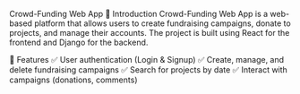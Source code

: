 Crowd-Funding Web App
📌 Introduction
Crowd-Funding Web App is a web-based platform that allows users to create fundraising campaigns, donate to projects, and manage their accounts. The project is built using React for the frontend and Django for the backend.

📌 Features
✅ User authentication (Login & Signup)
✅ Create, manage, and delete fundraising campaigns
✅ Search for projects by date
✅ Interact with campaigns (donations, comments)

